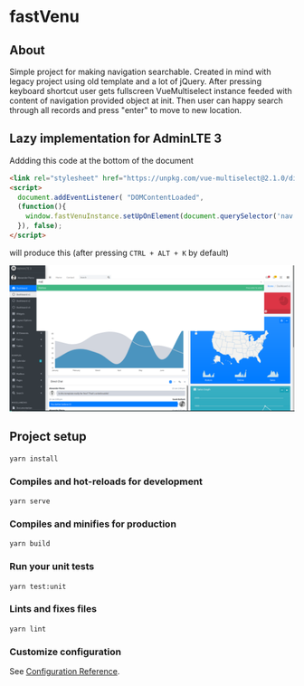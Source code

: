 # fastVenu

## About
Simple project for making navigation searchable. Created in mind with legacy project using old template and a lot of jQuery.
After pressing keyboard shortcut user gets fullscreen VueMultiselect instance feeded with content of navigation provided object at init. Then user can happy search through all records and press "enter" to move to new location.

## Lazy implementation for AdminLTE 3
Addding this code at the bottom of the document
```html
<link rel="stylesheet" href="https://unpkg.com/vue-multiselect@2.1.0/dist/vue-multiselect.min.css">
<script>
  document.addEventListener( "DOMContentLoaded",
  (function(){  
    window.fastVenuInstance.setUpOnElement(document.querySelector('nav.mt-2 > ul.nav'),'li.nav-item > a.nav-link','p');
  }), false);
</script>
```
will produce this (after pressing ```CTRL + ALT + K``` by default)

![working example on admin lte](example_on_admin_lte.png)


## Project setup
```
yarn install
```

### Compiles and hot-reloads for development
```
yarn serve
```

### Compiles and minifies for production
```
yarn build
```

### Run your unit tests
```
yarn test:unit
```

### Lints and fixes files
```
yarn lint
```

### Customize configuration
See [Configuration Reference](https://cli.vuejs.org/config/).
